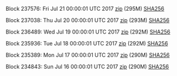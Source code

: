 Block 237576: Fri Jul 21 00:00:01 UTC 2017 [zip](https://transfer.sh/10axQm/bootstrap.dat.20170721.zip) (295M) [SHA256](https://transfer.sh/p6bGe/sha256.txt)

Block 237038: Thu Jul 20 00:00:01 UTC 2017 [zip](https://transfer.sh/ufe9p/bootstrap.dat.20170720.zip) (293M) [SHA256](https://transfer.sh/hV9yQ/sha256.txt)

Block 236489: Wed Jul 19 00:00:01 UTC 2017 [zip](https://transfer.sh/PcLEp/bootstrap.dat.20170719.zip) (292M) [SHA256](https://transfer.sh/TXv4I/sha256.txt)

Block 235936: Tue Jul 18 00:00:01 UTC 2017 [zip](https://transfer.sh/wFjmH/bootstrap.dat.20170718.zip) (292M) [SHA256](https://transfer.sh/Vh7Rb/sha256.txt)

Block 235389: Mon Jul 17 00:00:01 UTC 2017 [zip](https://transfer.sh/4RRub/bootstrap.dat.20170717.zip) (290M) [SHA256](https://transfer.sh/tSDEQ/sha256.txt)

Block 234843: Sun Jul 16 00:00:01 UTC 2017 [zip](https://transfer.sh/CVtFU/bootstrap.dat.20170716.zip) (290M) [SHA256](https://transfer.sh/NYyQd/sha256.txt)
